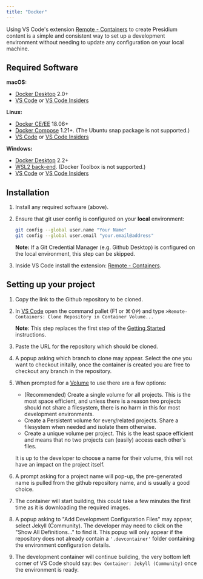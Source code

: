 ```yaml
---
title: "Docker"
---
```


Using VS Code's extension [Remote - Containers](https://marketplace.visualstudio.com/items?itemName=ms-vscode-remote.remote-containers) to create Presidium content is a simple and consistent way to set up a development environment without needing to update any configuration on your local machine.

## Required Software
**macOS:** 
- [Docker Desktop](https://www.docker.com/products/docker-desktop) 2.0+
- [VS Code](https://code.visualstudio.com/) or [VS Code Insiders](https://code.visualstudio.com/insiders/)

**Linux:** 
- [Docker CE/EE](https://docs.docker.com/install/#supported-platforms) 18.06+ 
- [Docker Compose](https://docs.docker.com/compose/install) 1.21+. (The Ubuntu snap package is not supported.)
- [VS Code](https://code.visualstudio.com/) or [VS Code Insiders](https://code.visualstudio.com/insiders/)

**Windows:** 
- [Docker Desktop](https://www.docker.com/products/docker-desktop) 2.2+
- [WSL2 back-end](https://aka.ms/vscode-remote/containers/docker-wsl2). (Docker Toolbox is not supported.)
- [VS Code](https://code.visualstudio.com/) or [VS Code Insiders](https://code.visualstudio.com/insiders/)

## Installation

1. Install any required software (above).

2. Ensure that git user config is configured on your **local** environment: 
    ```bash
    git config --global user.name "Your Name"
    git config --global user.email "your.email@address"
    ```
    **Note:** If a Git Credential Manager (e.g. Github Desktop) is configured on the local environment, this step can be skipped.


4. Inside VS Code install the extension: [Remote - Containers](https://marketplace.visualstudio.com/items?itemName=ms-vscode-remote.remote-containers).

## Setting up your project
1. Copy the link to the Github repository to be cloned.

1. In [VS Code](https://code.visualstudio.com/) open the command pallet (F1 or &#8984;&#8679;`P`) and type 
`>Remote-Containers: Clone Repository in Container Volume...`
    
    **Note**: This step replaces the first step of the [Getting Started](/getting-started/#download-the-template) instructions.

1. Paste the URL for the repository which should be cloned.

1. A popup asking which branch to clone may appear. Select the one you want to checkout initally, once the container is created you are free to checkout any branch in the repository.

1. When prompted for a [Volume](https://docs.docker.com/storage/volumes/) to use there are a few options:
    - (Recommended) Create a single volume for all projects. This is the most space efficient, and unless there is a reason two projects should not share a filesystem, there is no harm in this for most development environments.
    - Create a Persistent volume for every/related projects. Share a filesystem when needed and isolate them otherwise.
    - Create a unique volume per project. This is the least space efficient and means that no two projects can (easily) access each other's files.
    
    It is up to the developer to choose a name for their volume, this will not have an impact on the project itself.

1. A prompt asking for a project name will pop-up, the pre-generated name is pulled from the github repository name, and is usually a good choice.

1. The container will start building, this could take a few minutes the first time as it is downloading the required images.

1. A popup asking to "Add Development Configuration Files" may appear, select Jekyll (Community). The developer may need to click on the "Show All Definitions..." to find it. This popup will only appear if the repository does not already contain a `'.devcontainer'` folder containing the environment configuration details.

1. The development container will continue building, the very bottom left corner of VS Code should say: `Dev Container: Jekyll (Community)` once the environment is ready.
